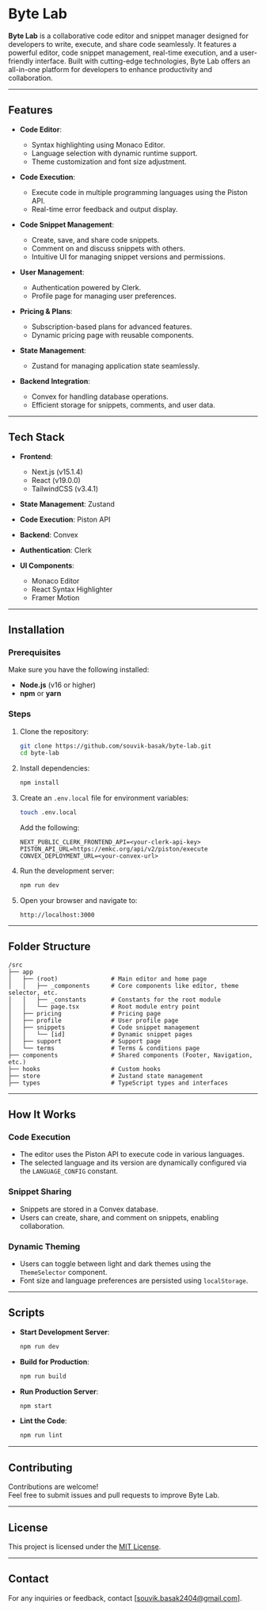 # **Byte Lab**

**Byte Lab** is a collaborative code editor and snippet manager designed for developers to write, execute, and share code seamlessly. It features a powerful editor, code snippet management, real-time execution, and a user-friendly interface. Built with cutting-edge technologies, Byte Lab offers an all-in-one platform for developers to enhance productivity and collaboration.

---

## **Features**

- **Code Editor**:  
  - Syntax highlighting using Monaco Editor.
  - Language selection with dynamic runtime support.
  - Theme customization and font size adjustment.

- **Code Execution**:  
  - Execute code in multiple programming languages using the Piston API.
  - Real-time error feedback and output display.

- **Code Snippet Management**:  
  - Create, save, and share code snippets.
  - Comment on and discuss snippets with others.
  - Intuitive UI for managing snippet versions and permissions.

- **User Management**:  
  - Authentication powered by Clerk.
  - Profile page for managing user preferences.

- **Pricing & Plans**:  
  - Subscription-based plans for advanced features.
  - Dynamic pricing page with reusable components.

- **State Management**:  
  - Zustand for managing application state seamlessly.

- **Backend Integration**:  
  - Convex for handling database operations.
  - Efficient storage for snippets, comments, and user data.

---

## **Tech Stack**

- **Frontend**:  
  - Next.js (v15.1.4)  
  - React (v19.0.0)  
  - TailwindCSS (v3.4.1)  

- **State Management**: Zustand  

- **Code Execution**: Piston API  

- **Backend**: Convex  

- **Authentication**: Clerk  

- **UI Components**:  
  - Monaco Editor  
  - React Syntax Highlighter  
  - Framer Motion  

---

## **Installation**

### **Prerequisites**
Make sure you have the following installed:
- **Node.js** (v16 or higher)
- **npm** or **yarn**

### **Steps**
1. Clone the repository:
   ```bash
   git clone https://github.com/souvik-basak/byte-lab.git
   cd byte-lab
   ```

2. Install dependencies:
   ```bash
   npm install
   ```

3. Create an `.env.local` file for environment variables:
   ```bash
   touch .env.local
   ```
   Add the following:
   ```env
   NEXT_PUBLIC_CLERK_FRONTEND_API=<your-clerk-api-key>
   PISTON_API_URL=https://emkc.org/api/v2/piston/execute
   CONVEX_DEPLOYMENT_URL=<your-convex-url>
   ```

4. Run the development server:
   ```bash
   npm run dev
   ```

5. Open your browser and navigate to:
   ```
   http://localhost:3000
   ```

---

## **Folder Structure**

```plaintext
/src
├── app
│   ├── (root)               # Main editor and home page
│   │   ├── _components      # Core components like editor, theme selector, etc.
│   │   ├── _constants       # Constants for the root module
│   │   └── page.tsx         # Root module entry point
│   ├── pricing              # Pricing page
│   ├── profile              # User profile page
│   ├── snippets             # Code snippet management
│   │   └── [id]             # Dynamic snippet pages
│   ├── support              # Support page
│   └── terms                # Terms & conditions page
├── components               # Shared components (Footer, Navigation, etc.)
├── hooks                    # Custom hooks
├── store                    # Zustand state management
├── types                    # TypeScript types and interfaces
```

---

## **How It Works**

### **Code Execution**
- The editor uses the Piston API to execute code in various languages.
- The selected language and its version are dynamically configured via the `LANGUAGE_CONFIG` constant.

### **Snippet Sharing**
- Snippets are stored in a Convex database.
- Users can create, share, and comment on snippets, enabling collaboration.

### **Dynamic Theming**
- Users can toggle between light and dark themes using the `ThemeSelector` component.
- Font size and language preferences are persisted using `localStorage`.

---

## **Scripts**

- **Start Development Server**:  
  ```bash
  npm run dev
  ```

- **Build for Production**:  
  ```bash
  npm run build
  ```

- **Run Production Server**:  
  ```bash
  npm start
  ```

- **Lint the Code**:  
  ```bash
  npm run lint
  ```

---

## **Contributing**

Contributions are welcome!  
Feel free to submit issues and pull requests to improve Byte Lab.

---

## **License**

This project is licensed under the [MIT License](LICENSE).

---

## **Contact**

For any inquiries or feedback, contact [souvik.basak2404@gmail.com].  
